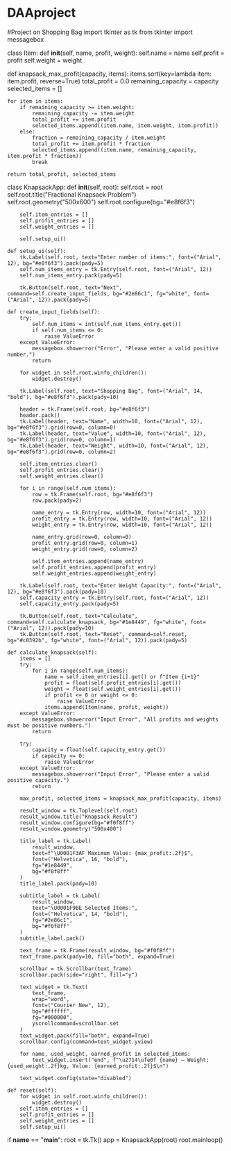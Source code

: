 # DAAproject
#Project on Shopping Bag 
import tkinter as tk
from tkinter import messagebox

class Item:
    def __init__(self, name, profit, weight):
        self.name = name
        self.profit = profit
        self.weight = weight

def knapsack_max_profit(capacity, items):
    items.sort(key=lambda item: item.profit, reverse=True)
    total_profit = 0.0
    remaining_capacity = capacity
    selected_items = []

    for item in items:
        if remaining_capacity >= item.weight:
            remaining_capacity -= item.weight
            total_profit += item.profit
            selected_items.append((item.name, item.weight, item.profit))
        else:
            fraction = remaining_capacity / item.weight
            total_profit += item.profit * fraction
            selected_items.append((item.name, remaining_capacity, item.profit * fraction))
            break

    return total_profit, selected_items

class KnapsackApp:
    def __init__(self, root):
        self.root = root
        self.root.title("Fractional Knapsack Problem")
        self.root.geometry("500x600")
        self.root.configure(bg="#e8f6f3")

        self.item_entries = []
        self.profit_entries = []
        self.weight_entries = []

        self.setup_ui()

    def setup_ui(self):
        tk.Label(self.root, text="Enter number of items:", font=("Arial", 12), bg="#e8f6f3").pack(pady=5)
        self.num_items_entry = tk.Entry(self.root, font=("Arial", 12))
        self.num_items_entry.pack(pady=5)

        tk.Button(self.root, text="Next", command=self.create_input_fields, bg="#2e86c1", fg="white", font=("Arial", 12)).pack(pady=5)

    def create_input_fields(self):
        try:
            self.num_items = int(self.num_items_entry.get())
            if self.num_items <= 0:
                raise ValueError
        except ValueError:
            messagebox.showerror("Error", "Please enter a valid positive number.")
            return

        for widget in self.root.winfo_children():
            widget.destroy()

        tk.Label(self.root, text="Shopping Bag", font=("Arial", 14, "bold"), bg="#e8f6f3").pack(pady=10)

        header = tk.Frame(self.root, bg="#e8f6f3")
        header.pack()
        tk.Label(header, text="Name", width=10, font=("Arial", 12), bg="#e8f6f3").grid(row=0, column=0)
        tk.Label(header, text="Value", width=10, font=("Arial", 12), bg="#e8f6f3").grid(row=0, column=1)
        tk.Label(header, text="Weight", width=10, font=("Arial", 12), bg="#e8f6f3").grid(row=0, column=2)

        self.item_entries.clear()
        self.profit_entries.clear()
        self.weight_entries.clear()

        for i in range(self.num_items):
            row = tk.Frame(self.root, bg="#e8f6f3")
            row.pack(pady=2)

            name_entry = tk.Entry(row, width=10, font=("Arial", 12))
            profit_entry = tk.Entry(row, width=10, font=("Arial", 12))
            weight_entry = tk.Entry(row, width=10, font=("Arial", 12))

            name_entry.grid(row=0, column=0)
            profit_entry.grid(row=0, column=1)
            weight_entry.grid(row=0, column=2)

            self.item_entries.append(name_entry)
            self.profit_entries.append(profit_entry)
            self.weight_entries.append(weight_entry)

        tk.Label(self.root, text="Enter Weight Capacity:", font=("Arial", 12), bg="#e8f6f3").pack(pady=10)
        self.capacity_entry = tk.Entry(self.root, font=("Arial", 12))
        self.capacity_entry.pack(pady=5)

        tk.Button(self.root, text="Calculate", command=self.calculate_knapsack, bg="#1e8449", fg="white", font=("Arial", 12)).pack(pady=10)
        tk.Button(self.root, text="Reset", command=self.reset, bg="#c0392b", fg="white", font=("Arial", 12)).pack(pady=5)

    def calculate_knapsack(self):
        items = []
        try:
            for i in range(self.num_items):
                name = self.item_entries[i].get() or f"Item {i+1}"
                profit = float(self.profit_entries[i].get())
                weight = float(self.weight_entries[i].get())
                if profit <= 0 or weight <= 0:
                    raise ValueError
                items.append(Item(name, profit, weight))
        except ValueError:
            messagebox.showerror("Input Error", "All profits and weights must be positive numbers.")
            return

        try:
            capacity = float(self.capacity_entry.get())
            if capacity <= 0:
                raise ValueError
        except ValueError:
            messagebox.showerror("Input Error", "Please enter a valid positive capacity.")
            return

        max_profit, selected_items = knapsack_max_profit(capacity, items)

        result_window = tk.Toplevel(self.root)
        result_window.title("Knapsack Result")
        result_window.configure(bg="#f0f8ff")
        result_window.geometry("500x400")

        title_label = tk.Label(
            result_window,
            text=f"\U0001F3AF Maximum Value: {max_profit:.2f}$",
            font=("Helvetica", 16, "bold"),
            fg="#1e8449",
            bg="#f0f8ff"
        )
        title_label.pack(pady=10)

        subtitle_label = tk.Label(
            result_window,
            text="\U0001F9BE Selected Items:",
            font=("Helvetica", 14, "bold"),
            fg="#2e86c1",
            bg="#f0f8ff"
        )
        subtitle_label.pack()

        text_frame = tk.Frame(result_window, bg="#f0f8ff")
        text_frame.pack(pady=10, fill="both", expand=True)

        scrollbar = tk.Scrollbar(text_frame)
        scrollbar.pack(side="right", fill="y")

        text_widget = tk.Text(
            text_frame,
            wrap="word",
            font=("Courier New", 12),
            bg="#ffffff",
            fg="#000000",
            yscrollcommand=scrollbar.set
        )
        text_widget.pack(fill="both", expand=True)
        scrollbar.config(command=text_widget.yview)

        for name, used_weight, earned_profit in selected_items:
            text_widget.insert("end", f"\u2714\ufe0f {name} — Weight: {used_weight:.2f}kg, Value: {earned_profit:.2f}$\n")

        text_widget.config(state="disabled")

    def reset(self):
        for widget in self.root.winfo_children():
            widget.destroy()
        self.item_entries = []
        self.profit_entries = []
        self.weight_entries = []
        self.setup_ui()

if __name__ == "__main__":
    root = tk.Tk()
    app = KnapsackApp(root)
    root.mainloop()
